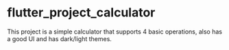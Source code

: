 # flutter_project_calculator

This project is a simple calculator that supports 4 basic operations, also has a good UI and has dark/light themes. 
